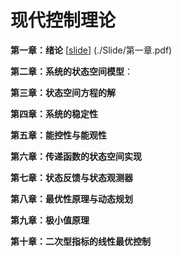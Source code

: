 # 现代控制理论

**第一章：绪论** \[[slide]()\] (./Slide/第一章.pdf)

**第二章：系统的状态空间模型**：

**第三章：状态空间方程的解**

**第四章：系统的稳定性**

**第五章：能控性与能观性**

**第六章：传递函数的状态空间实现**

**第七章：状态反馈与状态观测器**

**第八章：最优性原理与动态规划**

**第九章：极小值原理**

**第十章：二次型指标的线性最优控制**

